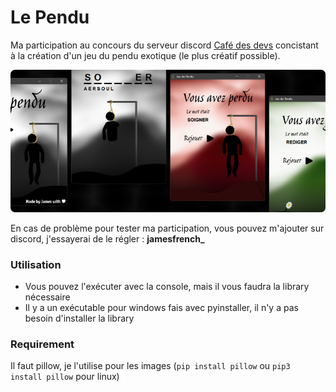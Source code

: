 # Le Pendu

Ma participation au concours du serveur discord [Café des devs](https://discord.gg/cafedesdevs) concistant à la création d'un jeu du pendu exotique (le plus créatif possible).

![example image of the game](https://github.com/JamesMinoucha/le-pendu/blob/main/resources/image2.png)

En cas de problème pour tester ma participation, vous pouvez m'ajouter sur discord, j'essayerai de le régler : **jamesfrench_**

### Utilisation
- Vous pouvez l'exécuter avec la console, mais il vous faudra la library nécessaire
- Il y a un exécutable pour windows fais avec pyinstaller, il n'y a pas besoin d'installer la library

### Requirement
Il faut pillow, je l'utilise pour les images (`pip install pillow` ou `pip3 install pillow` pour linux)
